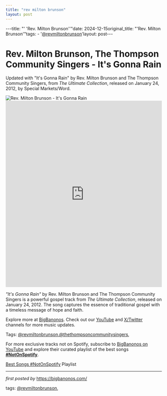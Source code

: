 ```yaml
---
title: "rev milton brunson"
layout: post
---
```

---title: "' 'Rev. Milton Brunson''"date: 2024-12-15original_title: "'Rev. Milton Brunson'"tags:  - '[@revmiltonbrunson](/tags/revmiltonbrunson/)'layout: post---<!-- Title of the Post --><h1 >Rev. Milton Brunson, The Thompson Community Singers - It's Gonna Rain</h1> <!-- Introductory Text --><p >Updated with "It's Gonna Rain" by Rev. Milton Brunson and The Thompson Community Singers, from *The Ultimate Collection*, released on January 24, 2012, by Special Markets/Word.</p> <!-- Featured Image --><div > <img src="https://www.malaco.com/wp-content/uploads/2017/03/952f7a59e2bbd779c9d12fd92e7c41ba.jpg" alt="Rev. Milton Brunson - It's Gonna Rain" /></div> <!-- YouTube Video Embed --><div > <iframe width="100%" height="601" src="https://www.youtube.com/embed/4NKVgT37b9E" title="It's Gonna Rain" frameborder="0" allow="accelerometer; autoplay; clipboard-write; encrypted-media; gyroscope; picture-in-picture; web-share" referrerpolicy="strict-origin-when-cross-origin" allowfullscreen></iframe></div> <!-- Song Information --><div > <p><em>"It's Gonna Rain"</em> by Rev. Milton Brunson and The Thompson Community Singers is a powerful gospel track from *The Ultimate Collection*, released on January 24, 2012. The song captures the essence of traditional gospel with a timeless message of hope and faith.</p></div> <!-- Footer Links --><div > <p>Explore more at <a href="https://bigbanonos.com/" target="_blank">BigBanonos</a>. Check out our <a href="https://www.youtube.com/[@BigBanonos](/tags/BigBanonos/)" target="_blank">YouTube</a> and <a href="https://x.com/bigbanonos" target="_blank">X/Twitter</a> channels for more music updates.</p></div> <!-- Tags --><p >Tags: [@revmiltonbrunson](/tags/revmiltonbrunson/),[@thethompsoncommunitysingers](/tags/thethompsoncommunitysingers/),</p><!--Subscribe and Playlist Links--><div>    <p>For more exclusive tracks not on Spotify, subscribe to <a href="https://www.youtube.com/[@BigBanonos](/tags/BigBanonos/)" target="_blank">BigBanonos on YouTube</a> and explore their curated playlist of the best songs <strong>[#NotOnSpotify](/tags/NotOnSpotify/)</strong>.</p>    <p><a href="https://www.youtube.com/playlist?list=PLtuNtuTatqI0kFahUCbtbfenC_ET5O_tr" target="_blank">Best Songs [#NotOnSpotify](/tags/NotOnSpotify/) Playlist<br /></a></p></div><hr /><p><em>first posted by</em> <a href="https://bigbanonos.com/" rel="noopener" target="_new">https://bigbanonos.com/</a></p><p>tags: [@revmiltonbrunson](/tags/revmiltonbrunson/),</p>